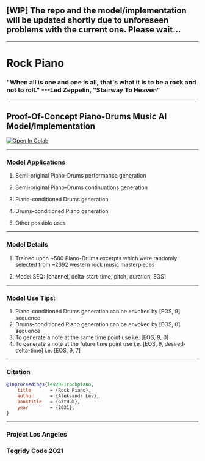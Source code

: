 ## [WIP] The repo and the model/implementation will be updated shortly due to unforeseen problems with the current one. Please wait...

***

# Rock Piano

### "When all is one and one is all, that's what it is to be a rock and not to roll." ---Led Zeppelin, "Stairway To Heaven"

***

## Proof-Of-Concept Piano-Drums Music AI Model/Implementation

[![Open In Colab][colab-badge3]][colab-notebook3]

[colab-notebook3]: <https://colab.research.google.com/github/asigalov61/Rock-Piano/blob/main/Rock-Piano.ipynb>
[colab-badge3]: <https://colab.research.google.com/assets/colab-badge.svg>

***

### Model Applications

1) Semi-original Piano-Drums performance generation

2) Semi-original Piano-Drums continuations generation

3) Piano-conditioned Drums generation

4) Drums-conditioned Piano generation

5) Other possible uses

***

### Model Details

1) Trained upon ~500 Piano-Drums excerpts which were randomly selected from ~2392 western rock music masterpieces

2) Model SEQ: [channel, delta-start-time, pitch, duration, EOS]

***

### Model Use Tips:

1) Piano-conditioned Drums generation can be envoked by [EOS, 9] sequence
2) Drums-conditioned Piano generation can be envoked by [EOS, 0] sequence
3) To generate a note at the same time point use i.e. [EOS, 9, 0]
4) To generate a note at the future time point use i.e. [EOS, 9, desired-delta-time] i.e. [EOS, 9, 7]

***

### Citation

```bibtex
@inproceedings{lev2021rockpiano,
    title       = {Rock Piano},
    author      = {Aleksandr Lev},
    booktitle   = {GitHub},
    year        = {2021},
}
```

***

### Project Los Angeles

### Tegridy Code 2021

